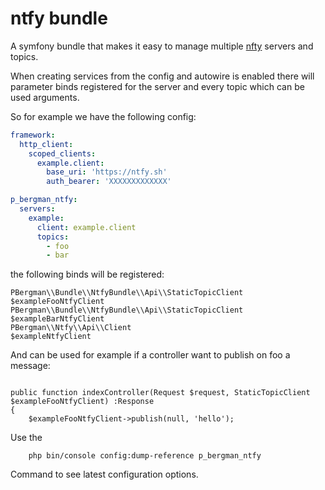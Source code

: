 # ntfy bundle

A symfony bundle that makes it easy to manage multiple [nfty](https://ntfy.sh) servers and topics.

When creating services from the config and autowire is enabled there will parameter binds registered for the server and every topic which can be used arguments.  

So for example we have the following config:

```yaml
framework:
  http_client:
    scoped_clients:
      example.client:
        base_uri: 'https://ntfy.sh'
        auth_bearer: 'XXXXXXXXXXXXX'

p_bergman_ntfy:
  servers:
    example:
      client: example.client
      topics:
        - foo
        - bar
```
the following binds will be registered:

```injectablephp
PBergman\\Bundle\\NtfyBundle\\Api\\StaticTopicClient $exampleFooNtfyClient
PBergman\\Bundle\\NtfyBundle\\Api\\StaticTopicClient $exampleBarNtfyClient
PBergman\\Ntfy\\Api\\Client                          $exampleNtfyClient

```

And can be used for example if a controller want to publish on foo a message:

```injectablephp

public function indexController(Request $request, StaticTopicClient $exampleFooNtfyClient) :Response
{
    $exampleFooNtfyClient->publish(null, 'hello');

```



Use the

```injectablephp
    php bin/console config:dump-reference p_bergman_ntfy
```

Command to see latest configuration options.


